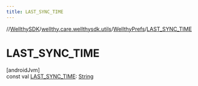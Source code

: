 ```yaml
---
title: LAST_SYNC_TIME
---
```

//[WellthySDK](../../../index.html)/[wellthy.care.wellthysdk.utils](../index.html)/[WellthyPrefs](index.html)/[LAST_SYNC_TIME](-l-a-s-t_-s-y-n-c_-t-i-m-e.html)



# LAST_SYNC_TIME



[androidJvm]\
const val [LAST_SYNC_TIME](-l-a-s-t_-s-y-n-c_-t-i-m-e.html): [String](https://kotlinlang.org/api/latest/jvm/stdlib/kotlin/-string/index.html)




